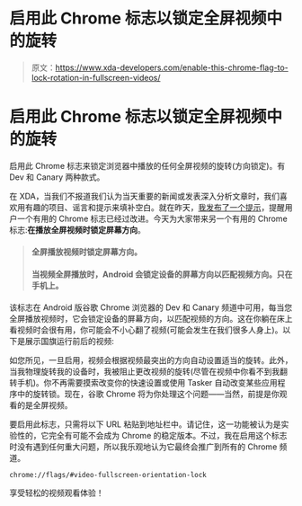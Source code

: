 # 启用此 Chrome 标志以锁定全屏视频中的旋转

> 原文：<https://www.xda-developers.com/enable-this-chrome-flag-to-lock-rotation-in-fullscreen-videos/>

# 启用此 Chrome 标志以锁定全屏视频中的旋转

启用此 Chrome 标志来锁定浏览器中播放的任何全屏视频的旋转(方向锁定)。有 Dev 和 Canary 两种款式。

在 XDA，当我们不报道我们认为当天重要的新闻或发表深入分析文章时，我们喜欢用有趣的项目、谣言和提示来填补空白。就在昨天，[我发布了一个提示](https://www.xda-developers.com/psa-moving-chromes-address-bar-to-the-bottom-no-longer-causes-visual-bug/)，提醒用户一个有用的 Chrome 标志已经过改进。今天为大家带来另一个有用的 Chrome 标志:**在播放全屏视频时锁定屏幕方向**。

> #### **全屏播放视频时锁定屏幕方向。**
> 
> #### 当视频全屏播放时，Android 会锁定设备的屏幕方向以匹配视频方向。只在手机上。

该标志在 Android 版谷歌 Chrome 浏览器的 Dev 和 Canary 频道中可用，每当您全屏播放视频时，它会锁定设备的屏幕方向，以匹配视频的方向。这在你躺在床上看视频时会很有用，你可能会不小心翻了视频(可能会发生在我们很多人身上)。以下是展示国旗运行前后的视频:

如您所见，一旦启用，视频会根据视频最突出的方向自动设置适当的旋转。此外，当我物理旋转我的设备时，我被阻止更改视频的旋转(尽管在视频中你看不到我翻转手机)。你不再需要摸索改变你的快速设置或使用 Tasker 自动改变某些应用程序中的旋转锁。现在，谷歌 Chrome 将为你处理这个问题——当然，前提是你观看的是全屏视频。

要启用此标志，只需将以下 URL 粘贴到地址栏中。请记住，这一功能被认为是实验性的，它完全有可能不会成为 Chrome 的稳定版本。不过，我在启用这个标志时没有遇到任何重大问题，所以我乐观地认为它最终会推广到所有的 Chrome 频道。

```
chrome://flags/#video-fullscreen-orientation-lock
```

享受轻松的视频观看体验！